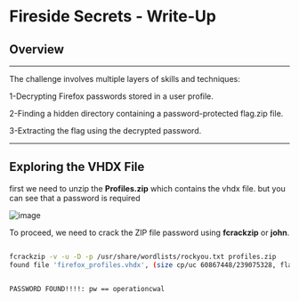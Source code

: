 # Fireside Secrets - Write-Up
## **Overview**
---

The challenge involves multiple layers of skills and techniques:

1-Decrypting Firefox passwords stored in a user profile.

2-Finding a hidden directory containing a password-protected flag.zip file.

3-Extracting the flag using the decrypted password.

---

## **Exploring the VHDX File**
first we need to unzip the **Profiles.zip** which contains the vhdx file.
but you can see that a password is required 

![image](https://github.com/user-attachments/assets/22dc09b4-b736-4ec4-9e7a-bbac0056a256)

To proceed, we need to crack the ZIP file password using **fcrackzip** or **john**.
```bash

fcrackzip -v -u -D -p /usr/share/wordlists/rockyou.txt profiles.zip
found file 'firefox_profiles.vhdx', (size cp/uc 60867448/239075328, flags 9, chk 4c42)


PASSWORD FOUND!!!!: pw == operationcwal


```

